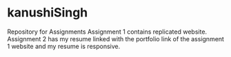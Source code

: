 # kanushiSingh
Repository for Assignments
Assignment 1 contains replicated website.
Assignment 2 has my resume linked with the portfolio link of the assignment 1 website and my resume is responsive.

